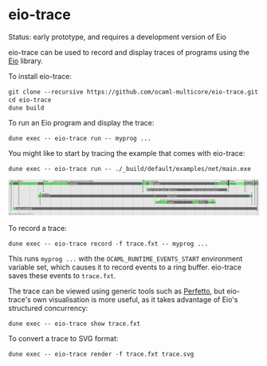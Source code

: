 # eio-trace

Status: early prototype, and requires a development version of Eio

eio-trace can be used to record and display traces of programs using the [Eio][] library.

To install eio-trace:

```
git clone --recursive https://github.com/ocaml-multicore/eio-trace.git
cd eio-trace
dune build
```

To run an Eio program and display the trace:

```
dune exec -- eio-trace run -- myprog ...
```

You might like to start by tracing the example that comes with eio-trace:

```
dune exec -- eio-trace run -- ./_build/default/examples/net/main.exe
```

<p align='center'>
  <img src="./doc/net.svg"/>
</p>

To record a trace:

```
dune exec -- eio-trace record -f trace.fxt -- myprog ...
```

This runs `myprog ...` with the `OCAML_RUNTIME_EVENTS_START` environment variable set, which causes it to record events to a ring buffer.
eio-trace saves these events to `trace.fxt`.


The trace can be viewed using generic tools such as [Perfetto][], but eio-trace's own visualisation is more useful,
as it takes advantage of Eio's structured concurrency:

```
dune exec -- eio-trace show trace.fxt
```

To convert a trace to SVG format:

```
dune exec -- eio-trace render -f trace.fxt trace.svg
```

[Eio]: https://github.com/ocaml-multicore/eio
[Perfetto]: https://ui.perfetto.dev/
